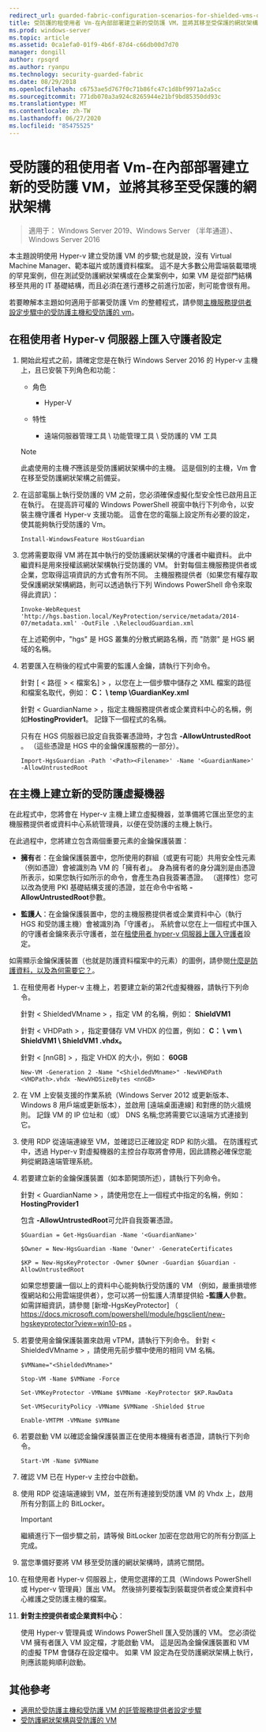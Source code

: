 ```yaml
---
redirect_url: guarded-fabric-configuration-scenarios-for-shielded-vms-overview.md
title: 受防護的租使用者 Vm-在內部部署建立新的受防護 VM，並將其移至受保護的網狀架構
ms.prod: windows-server
ms.topic: article
ms.assetid: 0ca1efa0-01f9-4b6f-87d4-c66db00d7d70
manager: dongill
author: rpsqrd
ms.author: ryanpu
ms.technology: security-guarded-fabric
ms.date: 08/29/2018
ms.openlocfilehash: c6753ae5d767f0c71b86fc47c1d8bf9971a2a5cc
ms.sourcegitcommit: 771db070a3a924c8265944e21bf9bd85350dd93c
ms.translationtype: MT
ms.contentlocale: zh-TW
ms.lasthandoff: 06/27/2020
ms.locfileid: "85475525"
---
```

# <a name="shielded-vms-for-tenants---creating-a-new-shielded-vm-on-premises-and-moving-it-to-a-guarded-fabric"></a>受防護的租使用者 Vm-在內部部署建立新的受防護 VM，並將其移至受保護的網狀架構

>適用于： Windows Server 2019、Windows Server （半年通道）、Windows Server 2016

本主題說明使用 Hyper-v 建立受防護 VM 的步驟;也就是說，沒有 Virtual Machine Manager、範本磁片或防護資料檔案。 這不是大多數公用雲端裝載環境的罕見案例，但在測試受防護網狀架構或在企業案例中，如果 VM 是從部門結構移至共用的 IT 基礎結構，而且必須在進行遷移之前進行加密，則可能會很有用。

若要瞭解本主題如何適用于部署受防護 Vm 的整體程式，請參閱[主機服務提供者設定步驟中的受防護主機和受防護的 vm](guarded-fabric-configuration-scenarios-for-shielded-vms-overview.md)。

## <a name="import-the-guardian-configuration-on-the-tenant-hyper-v-server"></a>在租使用者 Hyper-v 伺服器上匯入守護者設定

1.  開始此程式之前，請確定您是在執行 Windows Server 2016 的 Hyper-v 主機上，且已安裝下列角色和功能：

    - 角色

        - Hyper-V

    - 特性

        - 遠端伺服器管理工具 \\ 功能管理工具 \\ 受防護的 VM 工具

    > [!NOTE]
    > 此處使用的主機*不*應該是受防護網狀架構中的主機。 這是個別的主機，Vm 會在移至受防護網狀架構之前備妥。

2.  在這部電腦上執行受防護的 VM 之前，您必須確保虛擬化型安全性已啟用且正在執行。 在提高許可權的 Windows PowerShell 視窗中執行下列命令，以安裝主機守護者 Hyper-v 支援功能。 這會在您的電腦上設定所有必要的設定，使其能夠執行受防護的 Vm。

        Install-WindowsFeature HostGuardian

3.  您將需要取得 VM 將在其中執行的受防護網狀架構的守護者中繼資料。 此中繼資料是用來授權該網狀架構執行受防護的 VM。 針對每個主機服務提供者或企業，您取得這項資訊的方式會有所不同。 主機服務提供者（如果您有權存取受保護網狀架構網路，則可以透過執行下列 Windows PowerShell 命令來取得此資訊）：

        Invoke-WebRequest 'http://hgs.bastion.local/KeyProtection/service/metadata/2014-07/metadata.xml' -OutFile .\RelecloudGuardian.xml

    在上述範例中，"hgs" 是 HGS 叢集的分散式網路名稱，而 "防禦" 是 HGS 網域的名稱。

4.  若要匯入在稍後的程式中需要的監護人金鑰，請執行下列命令。

    針對 [ &lt; 路徑 &gt; &lt; 檔案名] &gt; ，以您在上一個步驟中儲存之 XML 檔案的路徑和檔案名取代，例如： **C： \\ temp \\GuardianKey.xml**

    針對 &lt; GuardianName &gt; ，指定主機服務提供者或企業資料中心的名稱，例如**HostingProvider1**。 記錄下一個程式的名稱。

    只有在 HGS 伺服器已設定自我簽署憑證時，才包含 **-AllowUntrustedRoot** 。 （這些憑證是 HGS 中的金鑰保護服務的一部分）。

        Import-HgsGuardian -Path '<Path><Filename>' -Name '<GuardianName>' -AllowUntrustedRoot

## <a name="create-a-new-shielded-virtual-machine-on-the-host"></a>在主機上建立新的受防護虛擬機器

在此程式中，您將會在 Hyper-v 主機上建立虛擬機器，並準備將它匯出至您的主機服務提供者或資料中心系統管理員，以便在受防護的主機上執行。

在此過程中，您將建立包含兩個重要元素的金鑰保護裝置：

-   **擁有**者：在金鑰保護裝置中，您所使用的群組（或更有可能）共用安全性元素（例如憑證）會被識別為 VM 的「擁有者」。 身為擁有者的身分識別是由憑證所表示，如果您執行如所示的命令，會產生為自我簽署憑證。 （選擇性）您可以改為使用 PKI 基礎結構支援的憑證，並在命令中省略 **-AllowUntrustedRoot**參數。

-   **監護人**：在金鑰保護裝置中，您的主機服務提供者或企業資料中心（執行 HGS 和受防護主機）會被識別為「守護者」。 系統會以您在上一個程式中匯入的守護者金鑰來表示守護者，並在[租使用者 hyper-v 伺服器上匯入守護者](#import-the-guardian-configuration-on-the-tenant-hyper-v-server)設定。

如需顯示金鑰保護裝置（也就是防護資料檔案中的元素）的圖例，請參閱[什麼是防護資料，以及為何需要它？](guarded-fabric-and-shielded-vms.md#what-is-shielding-data-and-why-is-it-necessary)。

1. 在租使用者 Hyper-v 主機上，若要建立新的第2代虛擬機器，請執行下列命令。

   針對 &lt; ShieldedVMname &gt; ，指定 VM 的名稱，例如： **ShieldVM1**

   針對 &lt; VHDPath &gt; ，指定要儲存 VM VHDX 的位置，例如： **C： \\ vm \\ ShieldVM1 \\ ShieldVM1 .vhdx。**

   針對 &lt; [nnGB] &gt; ，指定 VHDX 的大小，例如： **60GB**

       New-VM -Generation 2 -Name "<ShieldedVMname>" -NewVHDPath <VHDPath>.vhdx -NewVHDSizeBytes <nnGB>

2. 在 VM 上安裝支援的作業系統（Windows Server 2012 或更新版本、Windows 8 用戶端或更新版本），並啟用 [遠端桌面連線] 和對應的防火牆規則。 記錄 VM 的 IP 位址和（或） DNS 名稱;您將需要它以遠端方式連接到它。

3. 使用 RDP 從遠端連線至 VM，並確認已正確設定 RDP 和防火牆。 在防護程式中，透過 Hyper-v 對虛擬機器的主控台存取將會停用，因此請務必確保您能夠從網路遠端管理系統。

4. 若要建立新的金鑰保護裝置（如本節開頭所述），請執行下列命令。

   針對 &lt; GuardianName &gt; ，請使用您在上一個程式中指定的名稱，例如： **HostingProvider1**

   包含 **-AllowUntrustedRoot**可允許自我簽署憑證。

       $Guardian = Get-HgsGuardian -Name '<GuardianName>'

       $Owner = New-HgsGuardian -Name 'Owner' -GenerateCertificates

       $KP = New-HgsKeyProtector -Owner $Owner -Guardian $Guardian -AllowUntrustedRoot

   如果您想要讓一個以上的資料中心能夠執行受防護的 VM （例如，嚴重損壞修復網站和公用雲端提供者），您可以將一份監護人清單提供給 **-監護人**參數。 如需詳細資訊，請參閱 [新增-HgsKeyProtector] （ https://docs.microsoft.com/powershell/module/hgsclient/new-hgskeyprotector?view=win10-ps 。

5. 若要使用金鑰保護裝置來啟用 vTPM，請執行下列命令。 針對 &lt; ShieldedVMname &gt; ，請使用先前步驟中使用的相同 VM 名稱。

       $VMName="<ShieldedVMname>"

       Stop-VM -Name $VMName -Force

       Set-VMKeyProtector -VMName $VMName -KeyProtector $KP.RawData

       Set-VMSecurityPolicy -VMName $VMName -Shielded $true

       Enable-VMTPM -VMName $VMName

6. 若要啟動 VM 以確認金鑰保護裝置正在使用本機擁有者憑證，請執行下列命令。

       Start-VM -Name $VMName

7. 確認 VM 已在 Hyper-v 主控台中啟動。

8. 使用 RDP 從遠端連線到 VM，並在所有連接到受防護 VM 的 Vhdx 上，啟用所有分割區上的 BitLocker。

   > [!IMPORTANT]
   > 繼續進行下一個步驟之前，請等候 BitLocker 加密在您啟用它的所有分割區上完成。

9. 當您準備好要將 VM 移至受防護的網狀架構時，請將它關閉。

10. 在租使用者 Hyper-v 伺服器上，使用您選擇的工具（Windows PowerShell 或 Hyper-v 管理員）匯出 VM。 然後排列要複製到裝載提供者或企業資料中心維護之受防護主機的檔案。

11. **針對主控提供者或企業資料中心**：

    使用 Hyper-v 管理員或 Windows PowerShell 匯入受防護的 VM。 您必須從 VM 擁有者匯入 VM 設定檔，才能啟動 VM。 這是因為金鑰保護裝置和 VM 的虛擬 TPM 會儲存在設定檔中。 如果 VM 設定為在受防護網狀架構上執行，則應該能夠順利啟動。

## <a name="additional-references"></a>其他參考

- [適用於受防護主機和受防護 VM 的託管服務提供者設定步驟](guarded-fabric-configuration-scenarios-for-shielded-vms-overview.md)
- [受防護網狀架構與受防護的 VM](guarded-fabric-and-shielded-vms-top-node.md)
